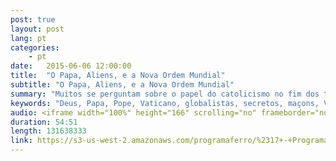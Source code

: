 ```yaml
---
post: true
layout: post
lang: pt
categories:
    - pt    
date:   2015-06-06 12:00:00
title:  "O Papa, Aliens, e a Nova Ordem Mundial"
subtitle: "O Papa, Aliens, e a Nova Ordem Mundial"
summary: "Muitos se perguntam sobre o papel do catolicismo no fim dos tempos. Porque é que o Vaticano diz abertamente que vem se preparando para receber um alienígena UFO? O que a Bíblia diz sobre o catolicismo? Que expectativas os grupos globalistas secretos como os maçons têm sobre o governo e a respeito de um líder mundial que a Bíblia chama de Anticristo. Junte-se a nós ao aventurarmos nestas áreas escuras e misteriosas utilizando a lâmpada profética das Escrituras para iluminar nosso entendimento."
keywords: "Deus, Papa, Pope, Vaticano, globalistas, secretos, maçons, Vatican, Rome, líder, mundial, Roma, Francis, Francisco, Obama, Bush, Presidente, alienígena, UFO, OVNI, digital, robô, iTunes, Galaxy, evolução, celular, tecnologia, implantar, clone, ciência, Bíblia, Cristão, iron, radio, ferro, programa, ProgramaFerro, biblia, noticia, vivo, Florianopolis, brasil, estudo, ajuda, Escrituras, Deus, fé, Sara, Espiritu, Jesus, coração, rede, Senhor, radio, sabado, rocha, evangelho, hinos, igreja, manuscritos, nova, era, notícia, eventos, atual, bíblico, História, AntiCristo, Cristo, Escrituras, Messias, Rei, Antigo, Judaísmo, Templo, Jesus, Judeus, Fariseus, Arrebatamento, amor, Misterio, Profetico, Jejum, cristãos, Discípulos, Morte, Facebook, Controvérsia, Pacto, Expiação, Sangue, Substituto, Templo, Jesus, Judeus, Fariseus, Hebraico, Escrituras, Profecia, Tribulação, Judaísmo, Calendários, Primeiro, Vinda, Segundo, Escrituras, Messias, Rei, Antigo, Culturas, Bíblia, História, AntiCristo, Cristo, Mundo, Revelação, Caos, Page, globalist, bíblico, políticos, muçulmanos, Nanotechnologia, transumanistas, nova, era, mundo, manuscritos, islão, Irã, Nanotech, besta, Isis, Babilônia, Roma, Istambul, gnóstico, gnosticismo, casa, futuro, profecia, profeta, satã, demônios, podcast, católico, guerras, fim, dos, tempos, apocalipse, Oriente, Médio, página, Culturas, Programa, Ferro, casa, persa"
audio: <iframe width="100%" height="166" scrolling="no" frameborder="no" src="https://w.soundcloud.com/player/?url=https%3A//api.soundcloud.com/tracks/209011949&amp;color=ff5500&amp;auto_play=false&amp;hide_related=false&amp;show_comments=true&amp;show_user=true&amp;show_reposts=false"></iframe>
duration: 54:51
length: 131638333
link: https://s3-us-west-2.amazonaws.com/programaferro/%2317+-+Programa+Ferro+06062015.mp3
---
```





